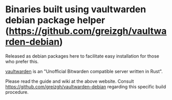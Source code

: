 # Binaries built using vaultwarden debian package helper (https://github.com/greizgh/vaultwarden-debian)

Released as debian packages here to facilitate easy installation for those who prefer this.

[vaultwarden](https://github.com/dani-garcia/vaultwarden) is an "Unofficial Bitwarden compatible server written in Rust".

Please read the guide and wiki at the above website.
Consult https://github.com/greizgh/vaultwarden-debian regarding this specific build procedure.
